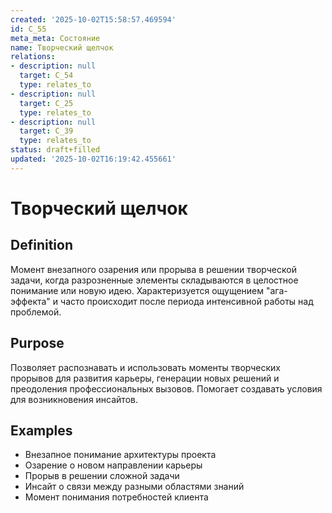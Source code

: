 ```yaml
---
created: '2025-10-02T15:58:57.469594'
id: C_55
meta_meta: Состояние
name: Творческий щелчок
relations:
- description: null
  target: C_54
  type: relates_to
- description: null
  target: C_25
  type: relates_to
- description: null
  target: C_39
  type: relates_to
status: draft+filled
updated: '2025-10-02T16:19:42.455661'
---
```


# Творческий щелчок

## Definition
Момент внезапного озарения или прорыва в решении творческой задачи, когда разрозненные элементы складываются в целостное понимание или новую идею. Характеризуется ощущением "ага-эффекта" и часто происходит после периода интенсивной работы над проблемой.

## Purpose
Позволяет распознавать и использовать моменты творческих прорывов для развития карьеры, генерации новых решений и преодоления профессиональных вызовов. Помогает создавать условия для возникновения инсайтов.

## Examples

- Внезапное понимание архитектуры проекта
- Озарение о новом направлении карьеры
- Прорыв в решении сложной задачи
- Инсайт о связи между разными областями знаний
- Момент понимания потребностей клиента